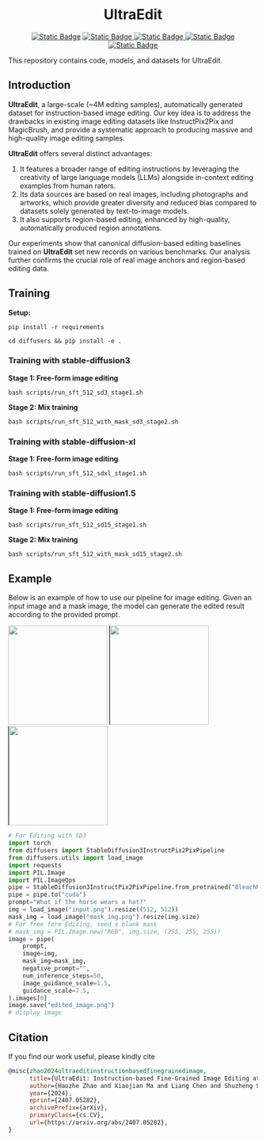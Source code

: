 <h1 align="center">UltraEdit</h1>

<p align="center">

<a href="https://arxiv.org/abs/2407.05282">
<img alt="Static Badge" src="https://img.shields.io/badge/arXiv-2407.05282-red"></a>

<a href="https://huggingface.co/spaces/jeasinema/UltraEdit-SD3">
    <img alt="Static Badge" src="https://img.shields.io/badge/Demo-Gradio-green">
</a>

<a href="https://huggingface.co/datasets/BleachNick/UltraEdit">
    <img alt="Static Badge" src="https://img.shields.io/badge/Dataset-HuggingFace-blue">
</a>

<a href="https://ultra-editing.github.io/">
    <img alt="Static Badge" src="https://img.shields.io/badge/Page-Link-pink">
</a>

<a href="https://huggingface.co/BleachNick/SD3_UltraEdit_w_mask">
    <img alt="Static Badge" src="https://img.shields.io/badge/Model-HuggingFace-yellow">
</a>

</p>

This repository contains code, models, and datasets for UltraEdit.

## Introduction
**UltraEdit**, a large-scale (~4M editing samples), automatically generated dataset for instruction-based image editing. Our key idea is to address the drawbacks in existing image editing datasets like InstructPix2Pix and MagicBrush, and provide a systematic approach to producing massive and high-quality image editing samples. 

**UltraEdit** offers several distinct advantages:  

1. It features a broader range of editing instructions by leveraging the creativity of large language models (LLMs) alongside in-context editing examples from human raters.  
2. Its data sources are based on real images, including photographs and artworks, which provide greater diversity and reduced bias compared to datasets solely generated by text-to-image models.  
3. It also supports region-based editing, enhanced by high-quality, automatically produced region annotations.  

Our experiments show that canonical diffusion-based editing baselines trained on **UltraEdit** set new records on various benchmarks. 
Our analysis further confirms the crucial role of real image anchors and region-based editing data.

## Training

**Setup:** 

```
pip install -r requirements

cd diffusers && pip install -e .
```

### Training with stable-diffusion3

**Stage 1: Free-form image editing**

```shell
bash scripts/run_sft_512_sd3_stage1.sh
```

**Stage 2: Mix training**

```shell
bash scripts/run_sft_512_with_mask_sd3_stage2.sh
```

### Training with stable-diffusion-xl

**Stage 1: Free-form image editing**

```shell
bash scripts/run_sft_512_sdxl_stage1.sh
```

[//]: # (**Stage 2: Mix training**)

[//]: # ()
[//]: # (```shell)

[//]: # (bash scripts/run_sft_512_with_mask_sd3_stage2.sh)

[//]: # (```)


### Training with stable-diffusion1.5

**Stage 1: Free-form image editing**

```shell
bash scripts/run_sft_512_sd15_stage1.sh
```

**Stage 2: Mix training**

```shell
bash scripts/run_sft_512_with_mask_sd15_stage2.sh
```

## Example
Below is an example of how to use our pipeline for image editing. Given an input image and a mask image, the model can generate the edited result according to the provided prompt.

<p float="left">
  <img src="images/input.png" width="200" />
  <img src="images/mask_img.png" width="200" style="border-left:1px solid black;" />
  <img src="images/editing_result.png" width="200" style="border-left:1px solid black;" />
</p>

```python
# For Editing with SD3
import torch
from diffusers import StableDiffusion3InstructPix2PixPipeline
from diffusers.utils import load_image
import requests
import PIL.Image
import PIL.ImageOps
pipe = StableDiffusion3InstructPix2PixPipeline.from_pretrained("BleachNick/SD3_UltraEdit_w_mask", torch_dtype=torch.float16)
pipe = pipe.to("cuda")
prompt="What if the horse wears a hat?"
img = load_image("input.png").resize((512, 512))
mask_img = load_image("mask_img.png").resize(img.size)
# For free form Editing, seed a blank mask
# mask_img = PIL.Image.new("RGB", img.size, (255, 255, 255))
image = pipe(
    prompt,
    image=img,
    mask_img=mask_img,
    negative_prompt="",
    num_inference_steps=50,
    image_guidance_scale=1.5,
    guidance_scale=7.5,
).images[0]
image.save("edited_image.png")
# display image
```
## Citation

If you find our work useful, please kindly cite
```bib
@misc{zhao2024ultraeditinstructionbasedfinegrainedimage,
      title={UltraEdit: Instruction-based Fine-Grained Image Editing at Scale}, 
      author={Haozhe Zhao and Xiaojian Ma and Liang Chen and Shuzheng Si and Rujie Wu and Kaikai An and Peiyu Yu and Minjia Zhang and Qing Li and Baobao Chang},
      year={2024},
      eprint={2407.05282},
      archivePrefix={arXiv},
      primaryClass={cs.CV},
      url={https://arxiv.org/abs/2407.05282}, 
}
```

[//]: # ()
[//]: # (## License)

[//]: # ()
[//]: # (This project is licensed under the terms of the MIT license. See the [LICENSE]&#40;LICENSE.md&#41; file for details.)

[//]: # ()
[//]: # (## Contact)

[//]: # ()
[//]: # (For any questions or issues, please open an issue on GitHub or contact us at support@example.com.)
